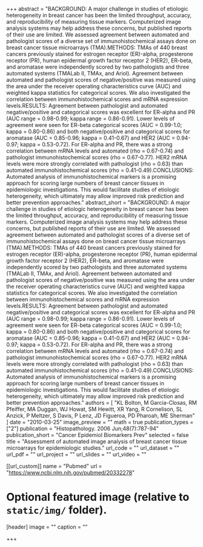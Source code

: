 +++
abstract = "BACKGROUND: A major challenge in studies of etiologic heterogeneity in breast cancer has been the limited throughput, accuracy, and reproducibility of measuring tissue markers. Computerized image analysis systems may help address these concerns, but published reports of their use are limited. We assessed agreement between automated and pathologist scores of a diverse set of immunohistochemical assays done on breast cancer tissue microarrays (TMA).METHODS: TMAs of 440 breast cancers previously stained for estrogen receptor (ER)-alpha, progesterone receptor (PR), human epidermal growth factor receptor 2 (HER2), ER-beta, and aromatase were independently scored by two pathologists and three automated systems (TMALab II, TMAx, and Ariol). Agreement between automated and pathologist scores of negative/positive was measured using the area under the receiver operating characteristics curve (AUC) and weighted kappa statistics for categorical scores. We also investigated the correlation between immunohistochemical scores and mRNA expression levels.RESULTS: Agreement between pathologist and automated negative/positive and categorical scores was excellent for ER-alpha and PR (AUC range = 0.98-0.99; kappa range = 0.86-0.91). Lower levels of agreement were seen for ER-beta categorical scores (AUC = 0.99-1.0; kappa = 0.80-0.86) and both negative/positive and categorical scores for aromatase (AUC = 0.85-0.96; kappa = 0.41-0.67) and HER2 (AUC = 0.94-0.97; kappa = 0.53-0.72). For ER-alpha and PR, there was a strong correlation between mRNA levels and automated (rho = 0.67-0.74) and pathologist immunohistochemical scores (rho = 0.67-0.77). HER2 mRNA levels were more strongly correlated with pathologist (rho = 0.63) than automated immunohistochemical scores (rho = 0.41-0.49).CONCLUSIONS: Automated analysis of immunohistochemical markers is a promising approach for scoring large numbers of breast cancer tissues in epidemiologic investigations. This would facilitate studies of etiologic heterogeneity, which ultimately may allow improved risk prediction and better prevention approaches."
abstract_short = "BACKGROUND: A major challenge in studies of etiologic heterogeneity in breast cancer has been the limited throughput, accuracy, and reproducibility of measuring tissue markers. Computerized image analysis systems may help address these concerns, but published reports of their use are limited. We assessed agreement between automated and pathologist scores of a diverse set of immunohistochemical assays done on breast cancer tissue microarrays (TMA).METHODS: TMAs of 440 breast cancers previously stained for estrogen receptor (ER)-alpha, progesterone receptor (PR), human epidermal growth factor receptor 2 (HER2), ER-beta, and aromatase were independently scored by two pathologists and three automated systems (TMALab II, TMAx, and Ariol). Agreement between automated and pathologist scores of negative/positive was measured using the area under the receiver operating characteristics curve (AUC) and weighted kappa statistics for categorical scores. We also investigated the correlation between immunohistochemical scores and mRNA expression levels.RESULTS: Agreement between pathologist and automated negative/positive and categorical scores was excellent for ER-alpha and PR (AUC range = 0.98-0.99; kappa range = 0.86-0.91). Lower levels of agreement were seen for ER-beta categorical scores (AUC = 0.99-1.0; kappa = 0.80-0.86) and both negative/positive and categorical scores for aromatase (AUC = 0.85-0.96; kappa = 0.41-0.67) and HER2 (AUC = 0.94-0.97; kappa = 0.53-0.72). For ER-alpha and PR, there was a strong correlation between mRNA levels and automated (rho = 0.67-0.74) and pathologist immunohistochemical scores (rho = 0.67-0.77). HER2 mRNA levels were more strongly correlated with pathologist (rho = 0.63) than automated immunohistochemical scores (rho = 0.41-0.49).CONCLUSIONS: Automated analysis of immunohistochemical markers is a promising approach for scoring large numbers of breast cancer tissues in epidemiologic investigations. This would facilitate studies of etiologic heterogeneity, which ultimately may allow improved risk prediction and better prevention approaches."
authors = [ "KL Bolton, M Garcia-Closas, RM Pfeiffer, MA Duggan, WJ Howat, SM Hewitt, XR Yang, R Cornelison, SL Anzick, P Meltzer, S Davis, P Lenz, JD Figueroa, PD Pharoah, ME Sherman"  ] 
date = "2010-03-25"
image_preview = ""
math = true
publication_types = ["2"] 
publication = "Histopathology. 2006 Jun;48(7):787-94"
publication_short = "Cancer Epidemiol Biomarkers Prev"
selected = false
title = "Assessment of automated image analysis of breast cancer tissue microarrays for epidemiologic studies."
url_code = ""
url_dataset = ""
url_pdf = ""
url_project = ""
url_slides = ""
url_video = ""

[[url_custom]]
name = "Pubmed"
url = "https://www.ncbi.nlm.nih.gov/pubmed/20332278"

# Optional featured image (relative to `static/img/` folder).
[header]
image = ""
caption = ""

+++

